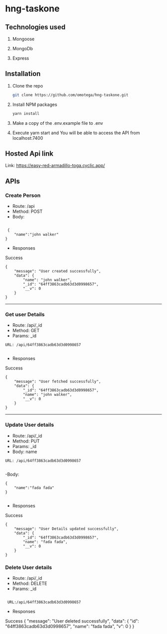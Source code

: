 # hng-taskone

## Technologies used

1. Mongoose

2. MongoDb

3. Express

## Installation

1. Clone the repo
   ```sh
   git clone https://github.com/omotega/hng-taskone.git
   ```
2. Install NPM packages
   ```sh
   yarn install
   ```
3. Make a copy of the .env.example file to .env

4. Execute yarn start and You will be able to access the API from localhost:7400

## Hosted Api link

Link: https://easy-red-armadillo-toga.cyclic.app/

## APIs

### Create Person

- Route: /api
- Method: POST
- Body:

```

 {
    "name":"john walker"
}

```

- Responses

Success

```
{
    "message": "User created successfully",
    "data": {
        "name": "john walker",
        "_id": "64ff3863cadb63d3d0998657",
        "__v": 0
    }
}

```

---

### Get user Details

- Route: /api/_id
- Method: GET
- Params: _id

```
URL: /api/64ff3863cadb63d3d0998657


```

- Responses

Success

```
{
    "message": "User fetched successfully",
    "data": {
        "_id": "64ff3863cadb63d3d0998657",
        "name": "john walker",
        "__v": 0
    }
}
```

---

### Update User details

- Route: /api/_id
- Method: PUT
- Params: _id
- Body: name

```
URL: /api/64ff3863cadb63d3d0998657


```

-Body:

```
{
    "name":"fada fada"
}


```

- Responses

Success

```
{
    "message": "User Details updated successfully",
    "data": {
        "_id": "64ff3863cadb63d3d0998657",
        "name": "fada fada",
        "__v": 0
    }
}
```

### Delete User details

- Route: /api/_id
- Method: DELETE
- Params: _id

```

 URL:/api/64ff3863cadb63d3d0998657

```

- Responses

Success
{
    "message": "User deleted successfully",
    "data": {
            "id": "64ff3863cadb63d3d0998657",
            "name": "fada fada",
    "v": 0
}
}

```

```
